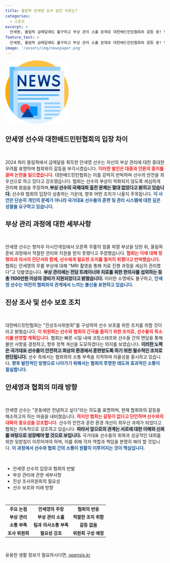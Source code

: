 ```yaml
---
title: 올림픽 안세영 요구 없던 이유는?
categories:
  - 스포츠
excerpt: >
  안세영, 올림픽 금메달에도 불구하고 부상 관리 소홀 문제로 대한배드민턴협회와 갈등 중! 협회 반박에도 그녀는 진실을 되찾고자 한다. 과연, 향후 진상조사위의 결과는? 클릭하고 자세한 이야기를 확인하세요!
feature_text: >
  안세영, 올림픽 금메달에도 불구하고 부상 관리 소홀 문제로 대한배드민턴협회와 갈등 중! 협회 반박에도 그녀는 진실을 되찾고자 한다. 과연, 향후 진상조사위의 결과는? 클릭하고 자세한 이야기를 확인하세요!
image: '/assets/img/newspaper.png'
---
```


<p><img src="/assets/img/newspaper.png" alt="kimp 속보" /></p>

<h2 data-ke-size="size26">안세영 선수와 대한배드민턴협회의 입장 차이</h2>

<p data-ke-size="size16">&nbsp;</p>

<p>2024 파리 올림픽에서 금메달을 획득한 안세영 선수는 자신의 부상 관리에 대한 중대한 우려를 표명하며 협회와의 갈등을 부각시켰습니다. <b><span style="color: #ee2323;">이러한 발언은 대중과 언론의 흥미를 끌며 논란을 일으켰습니다.</span></b> 대한배드민턴협회는 이를 강력히 반박하며 선수의 안전을 최우선으로 하고 있다고 강조했습니다. 협회는 선수의 부상이 악화되지 않도록 세심하게 관리해 왔음을 주장하며,<b><span style="background-color: #21538527;">부상 선수의 국제대회 출전 문제는 절대 없었다고 밝히고 있습니다.</span></b> 선수와 협회의 입장이 상충하는 가운데, 향후 어떤 조치가 나올지 주목됩니다. <b><span style="color: #1a5490;">이 사안은 단순히 개인의 문제가 아니라 국가대표 선수들의 훈련 및 관리 시스템에 대한 깊은 성찰을 요구하고 있습니다.</span></b></p>

<h2 data-ke-size="size26">부상 관리 과정에 대한 세부사항</h2>

<p data-ke-size="size16">&nbsp;</p>

<p>안세영 선수는 항저우 아시안게임에서 오른쪽 무릎의 힘줄 파열 부상을 당한 뒤, 올림픽 준비 과정에서 적절한 관리와 지원을 받지 못했다고 주장했습니다. <b><span style="color: #ee2323;">협회는 이에 대해 정형외과 의사의 진단서와 함께, 선수에게 필요한 조치를 철저히 취했다고 반박했습니다.</span></b> 협회는 안세영의 무릎 부상에 대해 "MRI 촬영을 통해 치료 진행 과정을 세심히 관리했다"고 덧붙였습니다. <b><span style="background-color: #21538527;">부상 관리에는 전담 트레이너와 치료를 위한 한의사를 섭외하는 등 총 1100만원 이상의 경비가 지원되었다고 밝혔습니다.</span></b> 이러한 소명에도 불구하고, <b><span style="color: #1a5490;">안세영 선수는 여전히 협회와의 관계에서 느끼는 불신을 표현하고 있습니다.</span></b></p>

<h2 data-ke-size="size26">진상 조사 및 선수 보호 조치</h2>

<p data-ke-size="size16">&nbsp;</p>

<p>대한배드민턴협회는 "진상조사위원회"를 구성하여 선수 보호를 위한 조치를 취할 것이라고 밝혔습니다. <b><span style="color: #ee2323;">이 위원회는 선수와 협회의 간극을 좁히기 위한 조치로, 선수들의 목소리를 반영할 계획입니다.</span></b> 협회는 빠른 시일 내에 코칭스태프와 선수들 간의 면담을 통해 불만 사항을 경청하고, 향후 정책 개선을 도모하겠다는 의지를 보였습니다. <b><span style="background-color: #21538527;">이러한 노력은 국가대표 선수들이 안전하고 최상의 환경에서 훈련받도록 하기 위한 필수적인 조치로 판단됩니다.</span></b> 선수 측에서는 협회와의 소통 부족을 지적하며 자율성을 중시하고 있습니다. <b><span style="color: #1a5490;">향후 발전적인 방향으로 나아가기 위해서는 협회의 투명한 태도와 효과적인 소통이 절실합니다.</span></b></p>

<h2 data-ke-size="size26">안세영과 협회의 미래 방향</h2>

<p data-ke-size="size16">&nbsp;</p>

<p>안세영 선수는 "운동에만 전념하고 싶다"라는 의도를 표명하며, 현재 협회와의 갈등을 해소하고자 하는 마음을 내비쳤습니다. <b><span style="color: #ee2323;">하지만 협회는 갈등이 없다고 단언하며 선수와의 대화의 중요성을 강조합니다.</span></b> 선수의 안전과 훈련 환경 개선이 최우선 과제가 되었다고 협회는 지속적으로 강조하고 있습니다. <b><span style="background-color: #21538527;">따라서 앞으로의 관계는 서로에 대한 이해와 신뢰를 바탕으로 성장해야 할 것으로 보입니다.</span></b> 국가대표 선수들의 회복과 성공적인 대회를 위한 뒷받침이 이루어져야 하며, 이를 위해 각자 역할과 책임을 분명히 해야 할 것입니다. <b><span style="color: #1a5490;">이 과정에서 선수와 협회 간의 소통이 원활히 이루어지는 것이 핵심입니다.</span></b></p>

<p data-ke-size="size16">&nbsp;</p>

<ul>
  <li>안세영 선수의 입장과 협회의 반발</li>
  <li>부상 관리에 관한 세부사항</li>
  <li>진상 조사위원회의 필요성</li>
  <li>선수 보호와 미래 방향</li>
</ul>

<p data-ke-size="size16">&nbsp;</p>

<table>
  <tr>
    <td style="text-align: center; height: 17px;"><b>주요 논점</b></td>
    <td style="text-align: center; height: 17px;"><b>안세영의 주장</b></td>
    <td style="text-align: center; height: 17px;"><b>협회의 반응</b></td>
  </tr>
  <tr>
    <td style="text-align: center; height: 17px;"><b>부상 관리</b></td>
    <td style="text-align: center; height: 17px;"><b>부상 관리 소홀</b></td>
    <td style="text-align: center; height: 17px;"><b>적절한 조치 취함</b></td>
  </tr>
  <tr>
    <td style="text-align: center; height: 17px;"><b>소통 부족</b></td>
    <td style="text-align: center; height: 17px;"><b>팀과 의사소통 부족</b></td>
    <td style="text-align: center; height: 17px;"><b>갈등 없음</b></td>
  </tr>
  <tr>
    <td style="text-align: center; height: 17px;"><b>조사 위원회</b></td>
    <td style="text-align: center; height: 17px;"><b>필요성 강조</b></td>
    <td style="text-align: center; height: 17px;"><b>위원회 구성 예정</b></td>
  </tr>
</table>

<p data-ke-size="size16">&nbsp;</p>
유용한 생활 정보가 필요하시다면, <a href="https://opensis.kr" rel="dofollow">opensis.kr</a>


